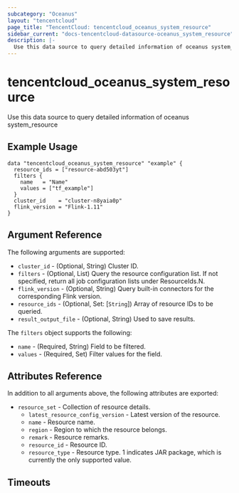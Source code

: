 ```yaml
---
subcategory: "Oceanus"
layout: "tencentcloud"
page_title: "TencentCloud: tencentcloud_oceanus_system_resource"
sidebar_current: "docs-tencentcloud-datasource-oceanus_system_resource"
description: |-
  Use this data source to query detailed information of oceanus system_resource
---
```


# tencentcloud_oceanus_system_resource

Use this data source to query detailed information of oceanus system_resource

## Example Usage

```hcl
data "tencentcloud_oceanus_system_resource" "example" {
  resource_ids = ["resource-abd503yt"]
  filters {
    name   = "Name"
    values = ["tf_example"]
  }
  cluster_id    = "cluster-n8yaia0p"
  flink_version = "Flink-1.11"
}
```

## Argument Reference

The following arguments are supported:

* `cluster_id` - (Optional, String) Cluster ID.
* `filters` - (Optional, List) Query the resource configuration list. If not specified, return all job configuration lists under ResourceIds.N.
* `flink_version` - (Optional, String) Query built-in connectors for the corresponding Flink version.
* `resource_ids` - (Optional, Set: [`String`]) Array of resource IDs to be queried.
* `result_output_file` - (Optional, String) Used to save results.

The `filters` object supports the following:

* `name` - (Required, String) Field to be filtered.
* `values` - (Required, Set) Filter values for the field.

## Attributes Reference

In addition to all arguments above, the following attributes are exported:

* `resource_set` - Collection of resource details.
  * `latest_resource_config_version` - Latest version of the resource.
  * `name` - Resource name.
  * `region` - Region to which the resource belongs.
  * `remark` - Resource remarks.
  * `resource_id` - Resource ID.
  * `resource_type` - Resource type. 1 indicates JAR package, which is currently the only supported value.


## Timeouts

<no value>


